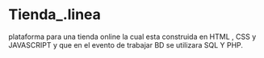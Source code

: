 # Tienda_.linea
plataforma para una tienda online la cual esta construida en HTML , CSS y JAVASCRIPT y que en el evento de trabajar BD se utilizara SQL Y PHP.
